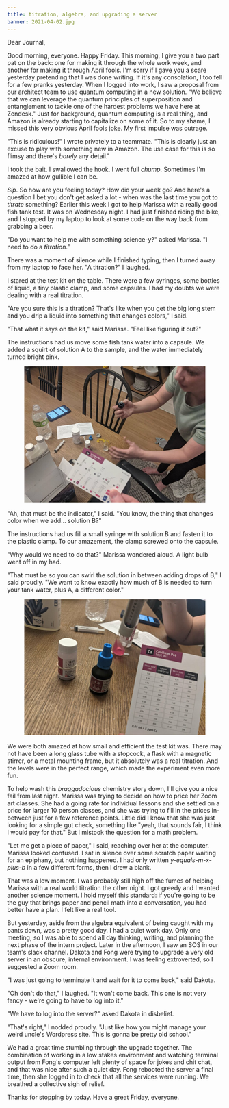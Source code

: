 ```yaml
---
title: titration, algebra, and upgrading a server
banner: 2021-04-02.jpg
---
```


Dear Journal,

Good morning, everyone.  Happy Friday.  This morning, I give you a two
part pat on the back: one for making it through the whole work week,
and another for making it through April fools.  I'm sorry if I gave
you a scare yesterday pretending that I was done writing.  If it's any
consolation, I too fell for a few pranks yesterday.  When I logged
into work, I saw a proposal from our architect team to use quantum
computing in a new solution.  "We believe that we can leverage the
quantum principles of superposition and entanglement to tackle one of
the hardest problems we have here at Zendesk."  Just for background,
quantum computing is a real thing, and Amazon is already starting to
capitalize on some of it.  So to my shame, I missed this very obvious
April fools joke.  My first impulse was outrage.

"This is ridiculous!" I wrote privately to a teammate.  "This is
clearly just an excuse to play with something new in Amazon.  The use
case for this is so flimsy and there's _barely_ any detail."

I took the bait.  I swallowed the hook.  I went full _chump_.
Sometimes I'm amazed at how gullible I can be.

_Sip_.  So how are you feeling today?  How did your week go?  And
here's a question I bet you don't get asked a lot - when was the last
time you got to _titrate_ something?  Earlier this week I got to help
Marissa with a really good fish tank test.  It was on Wednesday night.
I had just finished riding the bike, and I stopped by my laptop to
look at some code on the way back from grabbing a beer.

"Do you want to help me with something science-y?" asked Marissa.  "I
need to do a _titration_."

There was a moment of silence while I finished typing, then I turned
away from my laptop to face her.  "A titration?" I laughed.

I stared at the test kit on the table.  There were a few syringes,
some bottles of liquid, a tiny plastic clamp, and some capsules.  I
had my doubts we were dealing with a real titration.

"Are you sure this is a titration?  That's like when you get the big
long stem and you drip a liquid into something that changes colors," I
said.

"That what it says on the kit," said Marissa.  "Feel like figuring it
out?"

The instructions had us move some fish tank water into a capsule.  We
added a squirt of solution A to the sample, and the water immediately
turned bright pink.

<figure>
<a href="/images/2021-04-02-titration-1.jpg">
<img alt="2021 04 02 titration 1" src="/images/2021-04-02-titration-1.jpg"/>
</a>
</figure>

"Ah, that must be the indicator," I said.  "You know, the thing that
changes color when we add... solution B?"

The instructions had us fill a small syringe with solution B and
fasten it to the plastic clamp.  To our amazement, the clamp screwed
onto the capsule.

"Why would we need to do that?" Marissa wondered aloud.  A light bulb
went off in my had.

"That must be so you can swirl the solution in between adding drops of
B," I said proudly.  "We want to know exactly how much of B is needed
to turn your tank water, plus A, a different color."

<figure>
<a href="/images/2021-04-02-titration-2.jpg">
<img alt="2021 04 02 titration 2" src="/images/2021-04-02-titration-2.jpg"/>
</a>
</figure>

We were both amazed at how small and efficient the test kit was.
There may not have been a long glass tube with a stopcock, a flask
with a magnetic stirrer, or a metal mounting frame, but it absolutely
was a real titration.  And the levels were in the perfect range, which
made the experiment even more fun.

To help wash this _braggadocious_ chemistry story down, I'll give you
a nice fail from last night.  Marissa was trying to decide on how to
price her Zoom art classes.  She had a going rate for individual
lessons and she settled on a price for larger 10 person classes, and
she was trying to fill in the prices in-between just for a few
reference points.  Little did I know that she was just looking for a
simple gut check, something like "yeah, that sounds fair, I think I
would pay for that."  But I mistook the question for a math problem.

"Let me get a piece of paper," I said, reaching over her at the
computer.  Marissa looked confused.  I sat in silence over some
scratch paper waiting for an epiphany, but nothing happened.  I had
only written _y-equals-m-x-plus-b_ in a few different forms, then I
drew a blank.

That was a low moment.  I was probably still high off the fumes of
helping Marissa with a real world titration the other night.  I got
greedy and I wanted another science moment.  I hold myself this
standard: if you're going to be the guy that brings paper and pencil
math into a conversation, you had better have a plan.  I felt like a
real tool.

But yesterday, aside from the algebra equivalent of being caught with
my pants down, was a pretty good day.  I had a quiet work day.  Only
one meeting, so I was able to spend all day thinking, writing, and
planning the next phase of the intern project.  Later in the
afternoon, I saw an SOS in our team's slack channel.  Dakota and Fong
were trying to upgrade a very old server in an obscure, internal
environment.  I was feeling extroverted, so I suggested a Zoom room.

"I was just going to terminate it and wait for it to come back," said
Dakota.

"Oh don't do that," I laughed.  "It won't come back.  This one is not
very fancy - we're going to have to log into it."

"We have to log into the server?" asked Dakota in disbelief.

"That's right," I nodded proudly.  "Just like how you might manage
your weird uncle's Wordpress site.  This is gonna be pretty old
school."

We had a great time stumbling through the upgrade together.  The
combination of working in a low stakes environment and watching
terminal output from Fong's computer left plenty of space for jokes
and chit chat, and that was nice after such a quiet day.  Fong
rebooted the server a final time, then she logged in to check that all
the services were running.  We breathed a collective sigh of relief.

Thanks for stopping by today.  Have a great Friday, everyone.
